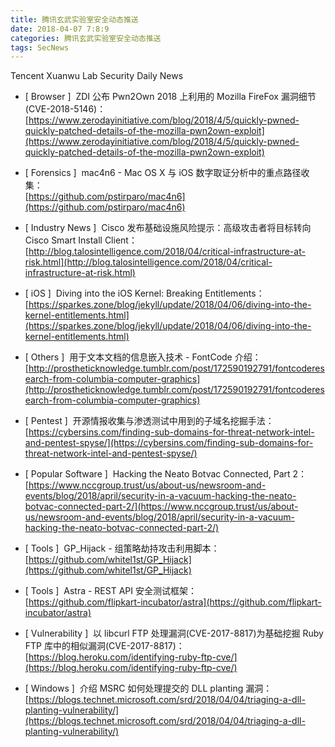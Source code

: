 ```yaml
---
title: 腾讯玄武实验室安全动态推送
date: 2018-04-07 7:8:9
categories: 腾讯玄武实验室安全动态推送
tags: SecNews
---
```


Tencent Xuanwu Lab Security Daily News  
* [ Browser ]  ZDI 公布 Pwn2Own 2018 上利用的 Mozilla FireFox 漏洞细节(CVE-2018-5146)：   
[https://www.zerodayinitiative.com/blog/2018/4/5/quickly-pwned-quickly-patched-details-of-the-mozilla-pwn2own-exploit](https://www.zerodayinitiative.com/blog/2018/4/5/quickly-pwned-quickly-patched-details-of-the-mozilla-pwn2own-exploit)  

* [ Forensics ]  mac4n6 - Mac OS X 与 iOS 数字取证分析中的重点路径收集：   
[https://github.com/pstirparo/mac4n6](https://github.com/pstirparo/mac4n6)  

* [ Industry News ]  Cisco 发布基础设施风险提示：高级攻击者将目标转向 Cisco Smart Install Client：   
[http://blog.talosintelligence.com/2018/04/critical-infrastructure-at-risk.html](http://blog.talosintelligence.com/2018/04/critical-infrastructure-at-risk.html)  

* [ iOS ]  Diving into the iOS Kernel: Breaking Entitlements：   
[https://sparkes.zone/blog/jekyll/update/2018/04/06/diving-into-the-kernel-entitlements.html](https://sparkes.zone/blog/jekyll/update/2018/04/06/diving-into-the-kernel-entitlements.html)  

* [ Others ]  用于文本文档的信息嵌入技术 - FontCode 介绍：   
[http://prostheticknowledge.tumblr.com/post/172590192791/fontcoderesearch-from-columbia-computer-graphics](http://prostheticknowledge.tumblr.com/post/172590192791/fontcoderesearch-from-columbia-computer-graphics)  

* [ Pentest ]  开源情报收集与渗透测试中用到的子域名挖掘手法：   
[https://cybersins.com/finding-sub-domains-for-threat-network-intel-and-pentest-spyse/](https://cybersins.com/finding-sub-domains-for-threat-network-intel-and-pentest-spyse/)  

* [ Popular Software ]  Hacking the Neato Botvac Connected, Part 2：   
[https://www.nccgroup.trust/us/about-us/newsroom-and-events/blog/2018/april/security-in-a-vacuum-hacking-the-neato-botvac-connected-part-2/](https://www.nccgroup.trust/us/about-us/newsroom-and-events/blog/2018/april/security-in-a-vacuum-hacking-the-neato-botvac-connected-part-2/)  

* [ Tools ]  GP_Hijack - 组策略劫持攻击利用脚本：   
[https://github.com/whitel1st/GP_Hijack](https://github.com/whitel1st/GP_Hijack)  

* [ Tools ]  Astra - REST API 安全测试框架：   
[https://github.com/flipkart-incubator/astra](https://github.com/flipkart-incubator/astra)  

* [ Vulnerability ]  以 libcurl FTP 处理漏洞(CVE-2017-8817)为基础挖掘 Ruby FTP 库中的相似漏洞(CVE-2017-8817)：   
[https://blog.heroku.com/identifying-ruby-ftp-cve/](https://blog.heroku.com/identifying-ruby-ftp-cve/)  

* [ Windows ]  介绍 MSRC 如何处理提交的 DLL planting 漏洞：   
[https://blogs.technet.microsoft.com/srd/2018/04/04/triaging-a-dll-planting-vulnerability/](https://blogs.technet.microsoft.com/srd/2018/04/04/triaging-a-dll-planting-vulnerability/)  

